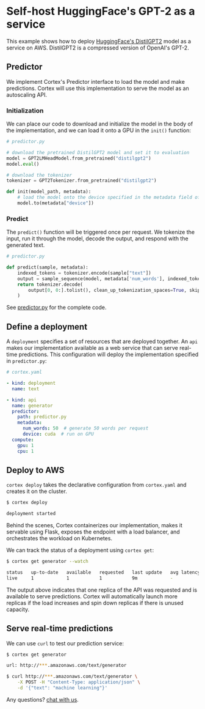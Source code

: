 # Self-host HuggingFace's GPT-2 as a service

This example shows how to deploy [HuggingFace's DistilGPT2](https://github.com/huggingface/transformers/tree/master/examples/distillation) model as a service on AWS. DistilGPT2 is a compressed version of OpenAI's GPT-2.

## Predictor

We implement Cortex's Predictor interface to load the model and make predictions. Cortex will use this implementation to serve the model as an autoscaling API.

### Initialization

We can place our code to download and initialize the model in the body of the implementation, and we can load it onto a GPU in the `init()` function:

```python
# predictor.py

# download the pretrained DistilGPT2 model and set it to evaluation
model = GPT2LMHeadModel.from_pretrained("distilgpt2")
model.eval()

# download the tokenizer
tokenizer = GPT2Tokenizer.from_pretrained("distilgpt2")

def init(model_path, metadata):
    # load the model onto the device specified in the metadata field of our api configuration
    model.to(metadata["device"])
```

### Predict

The `predict()` function will be triggered once per request. We tokenize the input, run it through the model, decode the output, and respond with the generated text.

```python
# predictor.py

def predict(sample, metadata):
    indexed_tokens = tokenizer.encode(sample["text"])
    output = sample_sequence(model, metadata['num_words'], indexed_tokens, device=metadata['device'])
    return tokenizer.decode(
        output[0, 0:].tolist(), clean_up_tokenization_spaces=True, skip_special_tokens=True
    )
```

See [predictor.py](./predictor.py) for the complete code.

## Define a deployment

A `deployment` specifies a set of resources that are deployed together. An `api` makes our implementation available as a web service that can serve real-time predictions. This configuration will deploy the implementation specified in `predictor.py`:

```yaml
# cortex.yaml

- kind: deployment
  name: text

- kind: api
  name: generator
  predictor:
    path: predictor.py
    metadata:
      num_words: 50  # generate 50 words per request
      device: cuda  # run on GPU
  compute:
    gpu: 1
    cpu: 1
```

## Deploy to AWS

`cortex deploy` takes the declarative configuration from `cortex.yaml` and creates it on the cluster.

```bash
$ cortex deploy

deployment started
```

Behind the scenes, Cortex containerizes our implementation, makes it servable using Flask, exposes the endpoint with a load balancer, and orchestrates the workload on Kubernetes.

We can track the status of a deployment using `cortex get`:

```bash
$ cortex get generator --watch

status   up-to-date   available   requested   last update   avg latency
live     1            1           1           9m            -
```

The output above indicates that one replica of the API was requested and is available to serve predictions. Cortex will automatically launch more replicas if the load increases and spin down replicas if there is unused capacity.

## Serve real-time predictions

We can use `curl` to test our prediction service:

```bash
$ cortex get generator

url: http://***.amazonaws.com/text/generator

$ curl http://***.amazonaws.com/text/generator \
    -X POST -H "Content-Type: application/json" \
    -d '{"text": "machine learning"}'
```

Any questions? [chat with us](https://gitter.im/cortexlabs/cortex).
